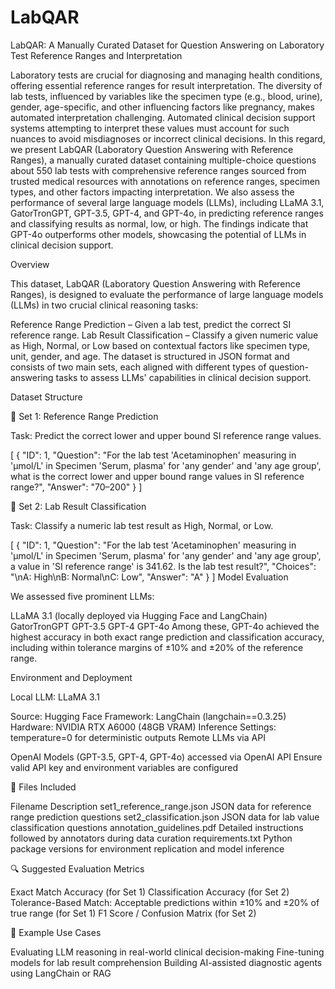 # LabQAR
LabQAR: A Manually Curated Dataset for Question Answering on Laboratory Test Reference Ranges and Interpretation

Laboratory tests are crucial for diagnosing and managing health conditions, offering essential reference ranges for result interpretation. The diversity of lab tests, influenced by variables like the specimen type (e.g., blood, urine), gender, age-specific, and other influencing factors like pregnancy, makes automated interpretation challenging. Automated clinical decision support systems attempting to interpret these values must account for such nuances to avoid misdiagnoses or incorrect clinical decisions. In this regard, we present LabQAR (Laboratory Question Answering with Reference Ranges), a manually curated dataset containing multiple-choice questions about 550 lab tests with comprehensive reference ranges sourced from trusted medical resources with annotations on reference ranges, specimen types, and other factors impacting interpretation. We also assess the performance of several large language models (LLMs), including LLaMA 3.1, GatorTronGPT, GPT-3.5, GPT-4, and GPT-4o, in predicting reference ranges and classifying results as normal, low, or high. The findings indicate that GPT-4o outperforms other models, showcasing the potential of LLMs in clinical decision support.

Overview

This dataset, LabQAR (Laboratory Question Answering with Reference Ranges), is designed to evaluate the performance of large language models (LLMs) in two crucial clinical reasoning tasks:

Reference Range Prediction – Given a lab test, predict the correct SI reference range.
Lab Result Classification – Classify a given numeric value as High, Normal, or Low based on contextual factors like specimen type, unit, gender, and age.
The dataset is structured in JSON format and consists of two main sets, each aligned with different types of question-answering tasks to assess LLMs' capabilities in clinical decision support.

Dataset Structure

📁 Set 1: Reference Range Prediction

Task: Predict the correct lower and upper bound SI reference range values.

[
  {
    "ID": 1,
    "Question": "For the lab test 'Acetaminophen' measuring in 'μmol/L' in Specimen 'Serum, plasma' for 'any gender' and 'any age group', what is the correct lower and upper bound range values in SI reference range?",
    "Answer": "70–200"
  }
]


📁 Set 2: Lab Result Classification

Task: Classify a numeric lab test result as High, Normal, or Low.

[
  {
    "ID": 1,
    "Question": "For the lab test 'Acetaminophen' measuring in 'μmol/L' in Specimen 'Serum, plasma' for 'any gender' and 'any age group', a value in 'SI reference range' is 341.62. Is the lab test result?",
    "Choices": "\nA: High\nB: Normal\nC: Low",
    "Answer": "A"
  }
]
Model Evaluation

We assessed five prominent LLMs:

LLaMA 3.1 (locally deployed via Hugging Face and LangChain)
GatorTronGPT
GPT-3.5
GPT-4
GPT-4o
Among these, GPT-4o achieved the highest accuracy in both exact range prediction and classification accuracy, including within tolerance margins of ±10% and ±20% of the reference range.

Environment and Deployment

Local LLM: LLaMA 3.1

Source: Hugging Face
Framework: LangChain (langchain==0.3.25)
Hardware: NVIDIA RTX A6000 (48GB VRAM)
Inference Settings: temperature=0 for deterministic outputs
Remote LLMs via API

OpenAI Models (GPT-3.5, GPT-4, GPT-4o) accessed via OpenAI API
Ensure valid API key and environment variables are configured


📂 Files Included

Filename	Description
set1_reference_range.json	JSON data for reference range prediction questions
set2_classification.json	JSON data for lab value classification questions
annotation_guidelines.pdf	Detailed instructions followed by annotators during data curation
requirements.txt	Python package versions for environment replication and model inference


🔍 Suggested Evaluation Metrics

Exact Match Accuracy (for Set 1)
Classification Accuracy (for Set 2)
Tolerance-Based Match: Acceptable predictions within ±10% and ±20% of true range (for Set 1)
F1 Score / Confusion Matrix (for Set 2)


🧠 Example Use Cases

Evaluating LLM reasoning in real-world clinical decision-making
Fine-tuning models for lab result comprehension
Building AI-assisted diagnostic agents using LangChain or RAG
